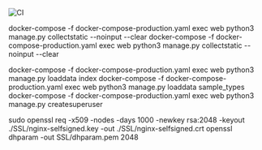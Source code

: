 ![CI](https://github.com/clinical-genomics-uppsala/NIPTViewer/workflows/CI/badge.svg?branch=dev)

docker-compose -f docker-compose-production.yaml exec web python3 manage.py collectstatic --noinput --clear
docker-compose -f docker-compose-production.yaml exec web python3 manage.py collectstatic --noinput --clear

docker-compose -f docker-compose-production.yaml exec web python3 manage.py loaddata index
docker-compose -f docker-compose-production.yaml exec web python3 manage.py loaddata sample_types
docker-compose -f docker-compose-production.yaml exec web python3 manage.py createsuperuser

sudo openssl req -x509 -nodes -days 1000 -newkey rsa:2048 -keyout ./SSL/nginx-selfsigned.key -out ./SSL/nginx-selfsigned.crt
openssl dhparam -out SSL/dhparam.pem 2048
